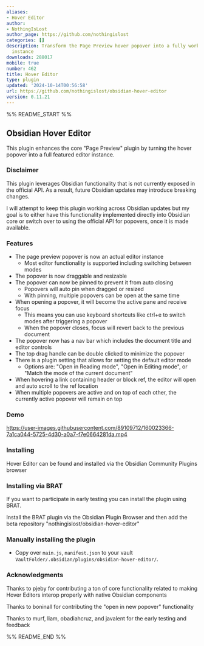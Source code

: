 ```yaml
---
aliases:
- Hover Editor
author:
- NothingIsLost
author_page: https://github.com/nothingislost
categories: []
description: Transform the Page Preview hover popover into a fully working editor
  instance
downloads: 288017
mobile: true
number: 462
title: Hover Editor
type: plugin
updated: '2024-10-14T00:56:58'
url: https://github.com/nothingislost/obsidian-hover-editor
version: 0.11.21
---
```


%% README_START %%

## Obsidian Hover Editor

This plugin enhances the core "Page Preview" plugin by turning the hover popover into a full featured editor instance.

### Disclaimer

This plugin leverages Obsidian functionality that is not currently exposed in the official API. As a result, future Obsidian updates may introduce breaking changes.

I will attempt to keep this plugin working across Obsidian updates but my goal is to either have this functionality implemented directly into Obsidian core or switch over to using the official API for popovers, once it is made available.

### Features

- The page preview popover is now an actual editor instance
  - Most editor functionality is supported including switching between modes
- The popover is now draggable and resizable
- The popover can now be pinned to prevent it from auto closing
  - Popovers will auto pin when dragged or resized
  - With pinning, multiple popovers can be open at the same time
- When opening a popover, it will become the active pane and receive focus
  - This means you can use keyboard shortcuts like ctrl+e to switch modes after triggering a popover
  - When the popover closes, focus will revert back to the previous document
- The popover now has a nav bar which includes the document title and editor controls
- The top drag handle can be double clicked to minimize the popover
- There is a plugin setting that allows for setting the default editor mode
  - Options are: "Open in Reading mode", "Open in Editing mode", or "Match the mode of the current document"
- When hovering a link containing header or block ref, the editor will open and auto scroll to the ref location
- When multiple popovers are active and on top of each other, the currently active popover will remain on top

### Demo

https://user-images.githubusercontent.com/89109712/160023366-7a1ca044-5725-4d30-a0a7-f7e0664281da.mp4

### Installing

Hover Editor can be found and installed via the Obsidian Community Plugins browser

### Installing via BRAT

If you want to participate in early testing you can install the plugin using BRAT.

Install the BRAT plugin via the Obsidian Plugin Browser and then add the beta repository "nothingislost/obsidian-hover-editor"

### Manually installing the plugin

- Copy over `main.js`, `manifest.json` to your vault `VaultFolder/.obsidian/plugins/obsidian-hover-editor/`.

### Acknowledgments

Thanks to pjeby for contributing a ton of core functionality related to making Hover Editors interop properly with native Obsidian components

Thanks to boninall for contributing the "open in new popover" functionality

Thanks to murf, liam, obadiahcruz, and javalent for the early testing and feedback


%% README_END %%